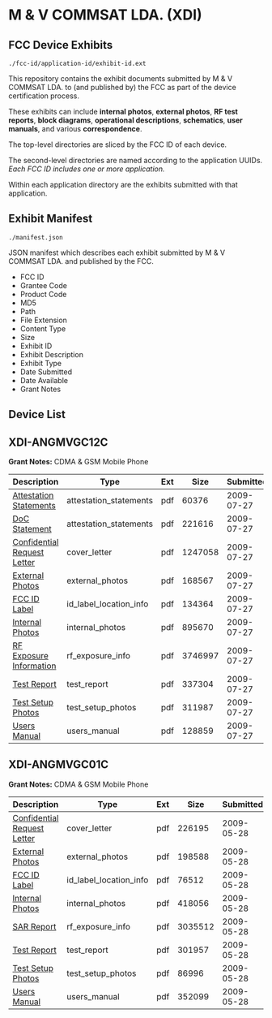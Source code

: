 # M & V COMMSAT LDA. (XDI)
## FCC Device Exhibits

```
./fcc-id/application-id/exhibit-id.ext
```

This repository contains the exhibit documents submitted by M & V COMMSAT LDA. to (and published by) the FCC as part of the device certification process.

These exhibits can include **internal photos**, **external photos**, **RF test reports**, **block diagrams**, **operational descriptions**, **schematics**, **user manuals**, and various **correspondence**.

The top-level directories are sliced by the FCC ID of each device.

The second-level directories are named according to the application UUIDs. *Each FCC ID includes one or more application.*

Within each application directory are the exhibits submitted with that application. 

## Exhibit Manifest

```
./manifest.json
```

JSON manifest which describes each exhibit submitted by M & V COMMSAT LDA. and published by the FCC.

- FCC ID
- Grantee Code
- Product Code
- MD5
- Path
- File Extension
- Content Type
- Size
- Exhibit ID
- Exhibit Description
- Exhibit Type
- Date Submitted
- Date Available
- Grant Notes

## Device List
## XDI-ANGMVGC12C
**Grant Notes:** CDMA & GSM Mobile Phone

| Description | Type | Ext | Size | Submitted | Available |
| ----------- | ---- | --- | ---- | --------- | --------- |
| [Attestation Statements](XDI-ANGMVGC12C/efd711314493c44788c1e36b8d5b794a/1145528.pdf) | attestation_statements | pdf | 60376 | 2009-07-27 | 2009-07-27 |
| [DoC Statement](XDI-ANGMVGC12C/efd711314493c44788c1e36b8d5b794a/1145541.pdf) | attestation_statements | pdf | 221616 | 2009-07-27 | 2009-07-27 |
| [Confidential Request Letter](XDI-ANGMVGC12C/efd711314493c44788c1e36b8d5b794a/1145530.pdf) | cover_letter | pdf | 1247058 | 2009-07-27 | 2009-07-27 |
| [External Photos](XDI-ANGMVGC12C/efd711314493c44788c1e36b8d5b794a/1145531.pdf) | external_photos | pdf | 168567 | 2009-07-27 | 2009-07-27 |
| [FCC ID Label](XDI-ANGMVGC12C/efd711314493c44788c1e36b8d5b794a/1145532.pdf) | id_label_location_info | pdf | 134364 | 2009-07-27 | 2009-07-27 |
| [Internal Photos](XDI-ANGMVGC12C/efd711314493c44788c1e36b8d5b794a/1145533.pdf) | internal_photos | pdf | 895670 | 2009-07-27 | 2009-07-27 |
| [RF Exposure Information](XDI-ANGMVGC12C/efd711314493c44788c1e36b8d5b794a/1145536.pdf) | rf_exposure_info | pdf | 3746997 | 2009-07-27 | 2009-07-27 |
| [Test Report](XDI-ANGMVGC12C/efd711314493c44788c1e36b8d5b794a/1145538.pdf) | test_report | pdf | 337304 | 2009-07-27 | 2009-07-27 |
| [Test Setup Photos](XDI-ANGMVGC12C/efd711314493c44788c1e36b8d5b794a/1145539.pdf) | test_setup_photos | pdf | 311987 | 2009-07-27 | 2009-07-27 |
| [Users Manual](XDI-ANGMVGC12C/efd711314493c44788c1e36b8d5b794a/1145540.pdf) | users_manual | pdf | 128859 | 2009-07-27 | 2009-07-27 |
## XDI-ANGMVGC01C
**Grant Notes:** CDMA & GSM Mobile Phone

| Description | Type | Ext | Size | Submitted | Available |
| ----------- | ---- | --- | ---- | --------- | --------- |
| [Confidential Request Letter](XDI-ANGMVGC01C/af66c3529ef5cc71d4a0c9027380e47f/1116954.pdf) | cover_letter | pdf | 226195 | 2009-05-28 | 2009-05-28 |
| [External Photos](XDI-ANGMVGC01C/af66c3529ef5cc71d4a0c9027380e47f/1116955.pdf) | external_photos | pdf | 198588 | 2009-05-28 | 2009-05-28 |
| [FCC ID Label](XDI-ANGMVGC01C/af66c3529ef5cc71d4a0c9027380e47f/1116958.pdf) | id_label_location_info | pdf | 76512 | 2009-05-28 | 2009-05-28 |
| [Internal Photos](XDI-ANGMVGC01C/af66c3529ef5cc71d4a0c9027380e47f/1116956.pdf) | internal_photos | pdf | 418056 | 2009-05-28 | 2009-05-28 |
| [SAR Report](XDI-ANGMVGC01C/af66c3529ef5cc71d4a0c9027380e47f/1116965.pdf) | rf_exposure_info | pdf | 3035512 | 2009-05-28 | 2009-05-28 |
| [Test Report](XDI-ANGMVGC01C/af66c3529ef5cc71d4a0c9027380e47f/1116966.pdf) | test_report | pdf | 301957 | 2009-05-28 | 2009-05-28 |
| [Test Setup Photos](XDI-ANGMVGC01C/af66c3529ef5cc71d4a0c9027380e47f/1116957.pdf) | test_setup_photos | pdf | 86996 | 2009-05-28 | 2009-05-28 |
| [Users Manual](XDI-ANGMVGC01C/af66c3529ef5cc71d4a0c9027380e47f/1116964.pdf) | users_manual | pdf | 352099 | 2009-05-28 | 2009-05-28 |
